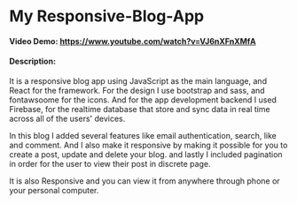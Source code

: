 # My Responsive-Blog-App

#### Video Demo: <https://www.youtube.com/watch?v=VJ6nXFnXMfA>

#### Description:

It is a responsive blog app using JavaScript as the main language, and React for the framework. For the design I use bootstrap and sass, and fontawsoome for the icons. And for the app development backend I used Firebase, for the realtime database that store and sync data in real time across all of the users' devices.

In this blog I added several features like email authentication, search, like and comment. And I also make it responsive by making it possible for you to create a post, update and delete your blog. and lastly I included pagination in order for the user to view their post in discrete page.

It is also Responsive and you can view it from anywhere through phone or your personal computer.
